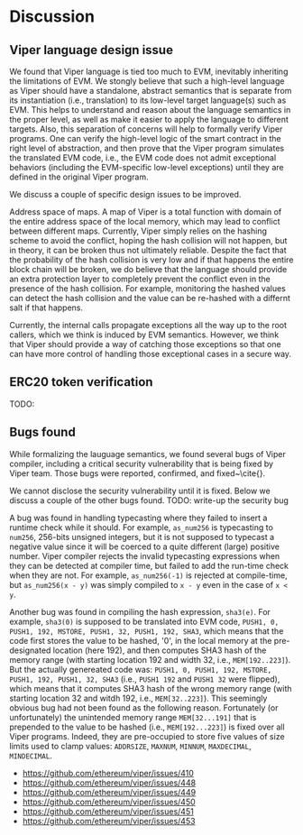 # Discussion

## Viper language design issue

We found that Viper language is tied too much to EVM, inevitably inheriting the limitations of EVM. We stongly believe that such a high-level language as Viper should have a standalone, abstract semantics that is separate from its instantiation (i.e., translation) to its low-level target language(s) such as EVM. This helps to understand and reason about the language semantics in the proper level, as well as make it easier to apply the language to different targets. Also, this separation of concerns will help to formally verify Viper programs. One can verify the high-level logic of the smart contract in the right level of abstraction, and then prove that the Viper program simulates the translated EVM code, i.e., the EVM code does not admit exceptional behaviors (including the EVM-specific low-level exceptions) until they are defined in the original Viper program.

We discuss a couple of specific design issues to be improved.

Address space of maps. A map of Viper is a total function with domain of the entire address space of the local memory, which may lead to conflict between different maps. Currently, Viper simply relies on the hashing scheme to avoid the conflict, hoping the hash collision will not happen, but in theory, it can be broken thus not ultimately reliable. Despite the fact that the probability of the hash collision is very low and if that happens the entire block chain will be broken, we do believe that the language should provide an extra protection layer to completely prevent the conflict even in the presence of the hash collision. For example, monitoring the hashed values can detect the hash collision and the value can be re-hashed with a differnt salt if that happens.

Currently, the internal calls propagate exceptions all the way up to the root callers, which we think is induced by EVM semantics. However, we think that Viper should provide a way of catching those exceptions so that one can have more control of handling those exceptional cases in a secure way.



## ERC20 token verification

TODO:

## Bugs found

While formalizing the lauguage semantics, we found several bugs of Viper compiler, including a critical security vulnerability that is being fixed by Viper team. Those bugs were reported, confirmed, and fixed~\cite{}.

We cannot disclose the security vulnerability until it is fixed. Below we discuss a couple of the other bugs found.
TODO: write-up the security bug

A bug was found in handling typecasting where they failed to insert a runtime check while it should. For example, `as_num256` is typecasting to `num256`, 256-bits unsigned integers, but it is not supposed to typecast a negative value since it will be coerced to a quite different (large) positive number. Viper compiler rejects the invalid typecasting expressions when they can be detected at compiler time, but failed to add the run-time check when they are not. For example, `as_num256(-1)` is rejected at compile-time, but `as_num256(x - y)` was simply compiled to `x - y` even in the case of `x < y`.

Another bug was found in compiling the hash expression, `sha3(e)`. For example, `sha3(0)` is supposed to be translated into EVM code, `PUSH1, 0, PUSH1, 192, MSTORE, PUSH1, 32, PUSH1, 192, SHA3`, which means that the code first stores the value to be hashed, '0', in the local memory at the pre-designated location (here 192), and then computes SHA3 hash of the memory range (with starting location 192 and width 32, i.e., `MEM[192..223]`). But the actually genereated code was: `PUSH1, 0, PUSH1, 192, MSTORE, PUSH1, 192, PUSH1, 32, SHA3` (i.e., `PUSH1 192` and `PUSH1 32` were flipped), which means that it computes SHA3 hash of the wrong memory range (with starting location 32 and witdh 192, i.e., `MEM[32..223]`). This seemingly obvious bug had not been found as the following reason. Fortunately (or unfortunately) the unintended memory range `MEM[32...191]` that is prepended to the value to be hashed (i.e., `MEM[192...223]`) is fixed over all Viper programs. Indeed, they are pre-occupied to store five values of size limits used to clamp values: `ADDRSIZE`, `MAXNUM`, `MINNUM`, `MAXDECIMAL`, `MINDECIMAL`.

 * https://github.com/ethereum/viper/issues/410
 * https://github.com/ethereum/viper/issues/448
 * https://github.com/ethereum/viper/issues/449
 * https://github.com/ethereum/viper/issues/450
 * https://github.com/ethereum/viper/issues/451
 * https://github.com/ethereum/viper/issues/453
